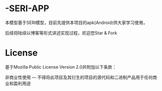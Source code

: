 # -SERI-APP

本模型基于SERI模型，目前先提供本项目的apk(Android)供大家学习使用，

后续将陆续以博客等形式讲述实现过程，欢迎您Star & Fork

# License

基于Mozilla Public License Version 2.0并附加以下条款：

非商业性使用 — 不得将此项目及其衍生的项目的源代码和二进制产品用于任何商业和盈利用途
